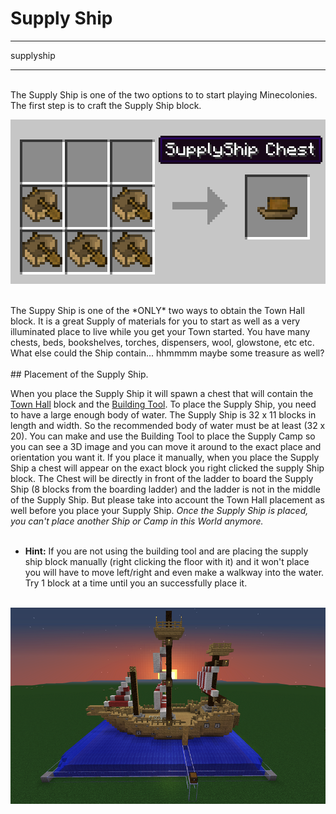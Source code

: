 # Supply Ship

<div class="infobox box text-center">
    <hr />
    <recipe>supplyship</recipe>
    <hr />
</div>

<br>
The Supply Ship is one of the two options to to start playing Minecolonies. The first step is to craft the Supply Ship block.
<br>
<p style="text-align:center;"><img src="../../assets/images/Buildings/ship_recipe.png" alt="Achievements"></p>
<br>
The Suppy Ship is one of the *ONLY* two ways to obtain the Town Hall block. It is a great Supply of materials for you to start as well as a very illuminated place to live while you get your Town started. You have many chests, beds, bookshelves, torches, dispensers, wool, glowstone, etc etc. What else could the Ship contain... hhmmmm maybe some treasure as well?
<br><br>
## Placement of the Supply Ship.

When you place the Supply Ship it will spawn a chest that will contain the [Town Hall](../buildings/townhall) block and the [Building Tool](../items/buildingtool). To place the Supply Ship, you need to have a large enough body of water. The Supply Ship is 32 x 11 blocks in length and width. So the recommended body of water must be at least (32 x 20). You can make and use the Building Tool to place the Supply Camp so you can see a 3D image and you can move it around to the exact place and orientation you want it. If you place it manually, when you place the Supply Ship a chest will appear on the exact block you right clicked the supply Ship block. The Chest will be directly in front of the ladder to board the Supply Ship (8 blocks from the boarding ladder) and the ladder is not in the middle of the Supply Ship. But please take into account the Town Hall placement as well before you place your Supply Ship. *Once the Supply Ship is placed, you can't place another Ship or Camp in this World anymore.*
<br><br>

- **Hint:** If you are not using the building tool and are placing the supply ship block manually (right clicking the floor with it) and it won't place you will have to move left/right and even make a walkway into the water. Try 1 block at a time until you an successfully place it.
<br><br>

<p style="text-align:center;"><img src="../../assets/images/Buildings/supplyship.png" alt="Supply Ship"></p>
